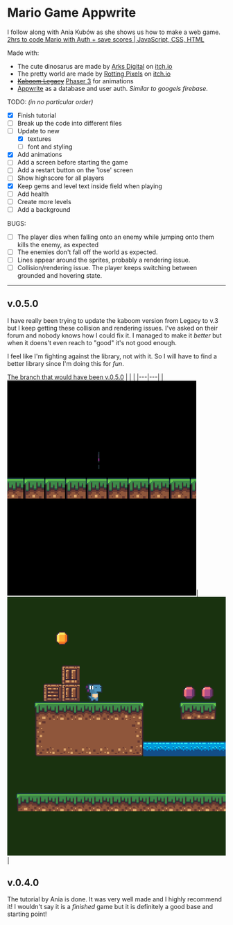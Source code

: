 # Mario Game Appwrite
I follow along with Ania Kubów as she shows us how to make a web game.
[2hrs to code Mario with Auth + save scores | JavaScript, CSS, HTML](https://youtu.be/1CVSI3MZNNg?si=oOwU493Bz5hn1Wsw)

Made with:
- The cute dinosarus are made by [Arks Digital](https://twitter.com/ArksDigital) on [itch.io](https://arks.itch.io/dino-characters)
- The pretty world are made by [Rotting Pixels](https://twitter.com/PixelsRotting) on [itch.io](https://rottingpixels.itch.io/nature-platformer-tileset)
- ~~[Kaboom Legacy](https://legacy.kaboomjs.com/)~~ [Phaser 3](https://phaser.io/) for animations
- [Appwrite](https://appwrite.io/) as a database and user auth. *Similar to googels firebase.*

TODO: *(in no particular order)*
- [x] Finish tutorial
- [ ] Break up the code into different files
- [ ] Update to new
    - [x] textures
    - [ ] font and styling
- [x] Add animations
- [ ] Add a screen before starting the game
- [ ] Add a restart button on the 'lose' screen
- [ ] Show highscore for all players
- [x] Keep gems and level text inside field when playing
- [ ] Add health
- [ ] Create more levels
- [ ] Add a background

BUGS: 
- [ ] The player dies when falling onto an enemy while jumping onto them kills the enemy, as expected
- [ ] The enemies don't fall off the world as expected.
- [ ] Lines appear around the sprites, probably a rendering issue.
- [ ] Collision/rendering issue. The player keeps switching between grounded and hovering state. 

--- 

## v.0.5.0
I have really been trying to update the kaboom version from Legacy to v.3 but I keep getting these collision and rendering issues. I've asked on their forum and nobody knows how I could fix it. I managed to make it *better* but when it doens't even reach to "good" it's not good enough.

I feel like I'm fighting against the library, not with it. So I will have to find a better library since I'm doing this for *fun*.

[The branch that would have been v.0.5.0](https://github.com/MonBjo/mario-game-appwrite/tree/update-kaboom)
|   |   |
|---|---|
|![image](assets/readme/rendering_issue1.gif)|![image](assets/readme/rendering_issue2.gif)|

## v.0.4.0
The tutorial by Ania is done. It was very well made and I highly recommend it! I wouldn't say it is a *finished* game but it is definitely a good base and starting point!
